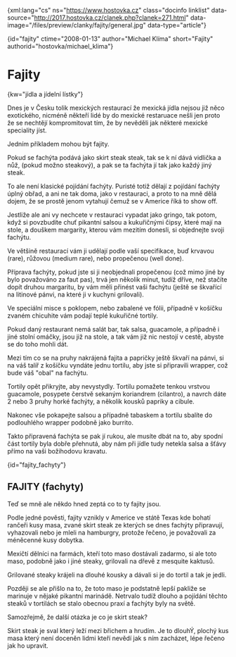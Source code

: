 
{xml:lang="cs" ns="https://www.hostovka.cz" class="docinfo linklist" data-source="http://2017.hostovka.cz/clanek.php?clanek=271.html" data-image="/files/preview/clanky/fajity/general.jpg" data-type="article"}

{id="fajity" ctime="2008-01-13" author="Michael Klíma" short="Fajity" authorid="hostovka/michael_klima"}

# Fajity

<!-- generated attribute kw by user_udpatekw.sh on 2019-03-13, do not edit -->

{kw="jídla a jídelní lístky"}

Dnes je v Česku tolik mexických restaurací že mexická jídla nejsou již něco exotického, nicméně někteří lidé by do mexické restaruace nešli jen proto že se nechtějí kompromitovat tím, že by nevěděli jak některé mexické speciality jíst.

Jedním příkladem mohou být fajity.

Pokud se fachýta podává jako skirt steak steak, tak se k ní dává vidlička a nůž, (pokud možno steakový), a pak se ta fachýta jí tak jako každý jiný steak.

To ale není klasické pojídání fachýty. Puristé totiž dělají z pojídání fachýty úplný obřad, a ani ne tak doma, jako v restauraci, a proto to na mně dělá dojem, že se prostě jenom vytahují čemuž se v Americe říká to show off.

Jestliže ale ani vy nechcete v restauraci vypadat jako gringo, tak potom, když si povzbudíte chuť pikantní salsou a kukuřičnými čipsy, které mají na stole, a douškem margarity, kterou vám mezitím donesli, si objednejte svoji fachýtu.

Ve většině restaurací vám ji udělají podle vaší specifikace, buď krvavou (rare), růžovou (medium rare), nebo propečenou (well done).

Příprava fachýty, pokud jste si ji neobjednali propečenou (což mimo jiné by bylo považováno za faut pas), trvá jen několik minut, tudíž dříve, než stačíte dopít druhou margaritu, by vám měli přinést vaši fachýtu (ještě se škvařící na litinové pánvi, na které ji v kuchyni grilovali).

Ve speciální misce s poklopem, nebo zabalené ve fólii, případně v košíčku zvaném chicuhite vám podají teplé kukuřičné tortily.

Pokud daný restaurant nemá salát bar, tak salsa, guacamole, a případně i jiné stolní omáčky, jsou již na stole, a tak vám již nic nestojí v cestě, abyste se do toho mohli dát.

Mezi tím co se na pruhy nakrájená fajita a papričky ještě škvaří na pánvi, si na váš talíř z košíčku vyndáte jednu tortilu, aby jste si připravili wrapper, což bude váš "obal" na fachýtu.

Tortily opět přikryjte, aby nevystydly. Tortilu pomažete tenkou vrstvou guacamole, posypete čerstvě sekaným koriandrem (cilantro), a navrch dáte 2 nebo 3 pruhy horké fachýty, a několik kousků papriky a cibule.

Nakonec vše pokapejte salsou a případně tabaskem a tortilu sbalíte do podlouhlého wrapper podobně jako burrito.

Takto připravená fachýta se pak jí rukou, ale musíte dbát na to, aby spodní část tortily byla dobře přehnutá, aby nám při jídle tudy netekla salsa a šťávy přímo na vaši božihodovu kravatu.

{id="fajity_fachyty"}

## FAJITY (fachyty)

Teď se mně ale někdo hned zeptá co to ty fajity jsou.

Podle jedné pověsti, fajity vznikly v Americe ve státě Texas kde bohatí rančeři kusy masa, zvané skirt steak ze kterých se dnes fachýty připravují, vyhazovali nebo je mleli na hamburgry, protože řečeno, je považovali za méněcenné kusy dobytka.

Mexičtí dělníci na farmách, kteří toto maso dostávali zadarmo, si ale toto maso, podobně jako i jiné steaky, grilovali na dřevě z mesquite kaktusů.

Grilované steaky krájeli na dlouhé kousky a dávali si je do tortil a tak je jedli.

Později se ale přišlo na to, že toto maso je podstatně lepší pakliže se marinuje v nějaké pikantní marinádě. Netrvalo tudíž dlouho a pojídání těchto steaků v tortilách se stalo obecnou praxí a fachýty byly na světě.

Samozřejmě, že další otázka je co je skirt steak?

Skirt steak je sval který leží mezi břichem a hrudím. Je to dlouhÝ, plochý kus masa který není doceněn lidmi kteří nevědí jak s ním zacházet, lépe řečeno jak ho upravit.

